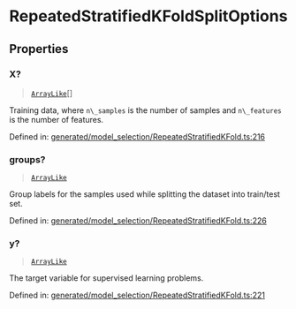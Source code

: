 # RepeatedStratifiedKFoldSplitOptions

## Properties

### X?

> [`ArrayLike`](../types/ArrayLike.md)[]

Training data, where `n\_samples` is the number of samples and `n\_features` is the number of features.

Defined in:  [generated/model\_selection/RepeatedStratifiedKFold.ts:216](https://github.com/transitive-bullshit/scikit-learn-ts/blob/92ab806/packages/sklearn/src/generated/model_selection/RepeatedStratifiedKFold.ts#L216)

### groups?

> [`ArrayLike`](../types/ArrayLike.md)

Group labels for the samples used while splitting the dataset into train/test set.

Defined in:  [generated/model\_selection/RepeatedStratifiedKFold.ts:226](https://github.com/transitive-bullshit/scikit-learn-ts/blob/92ab806/packages/sklearn/src/generated/model_selection/RepeatedStratifiedKFold.ts#L226)

### y?

> [`ArrayLike`](../types/ArrayLike.md)

The target variable for supervised learning problems.

Defined in:  [generated/model\_selection/RepeatedStratifiedKFold.ts:221](https://github.com/transitive-bullshit/scikit-learn-ts/blob/92ab806/packages/sklearn/src/generated/model_selection/RepeatedStratifiedKFold.ts#L221)

